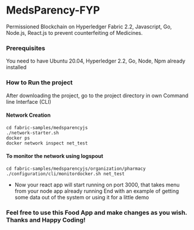 # MedsParency-FYP
Permissioned Blockchain on Hyperledger Fabric 2.2, Javascript, Go, Node.js, React.js to prevent counterfeiting of Medicines.

### Prerequisites

You need to have Ubuntu 20.04, Hyperledger 2.2, Go, Node, Npm already installed


### How to Run the project
After downloading the project, go to the project directory in own Command line Interface (CLI)

#### Network Creation
```
cd fabric-samples/medsparencyjs
./network-starter.sh
docker ps
docker network inspect net_test
```

#### To monitor the network using logspout
```
cd fabric-samples/medsparencyjs/organization/pharmacy
./configuration/cli/monitordocker.sh net_test
```
* Now your react app will start running on port 3000, that takes menu from your node app already running
End with an example of getting some data out of the system or using it for a little demo

### Feel free to use this Food App and make changes as you wish. Thanks and Happy Coding!
